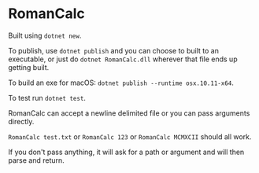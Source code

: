 # RomanCalc

Built using `dotnet new`.

To publish, use `dotnet publish` and you can choose to built to an executable, or just do `dotnet RomanCalc.dll` wherever that file ends up getting built.

To build an exe for macOS: `dotnet publish --runtime osx.10.11-x64`.

To test run `dotnet test`.

RomanCalc can accept a newline delimited file or you can pass arguments directly.

`RomanCalc test.txt` or `RomanCalc 123` or `RomanCalc MCMXCII` should all work.

If you don't pass anything, it will ask for a path or argument and will then parse and return.
